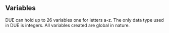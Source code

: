 ## Variables
DUE can hold up to 26 variables one for letters a-z. The only data type used in DUE is integers. All variables created are global in nature. 
